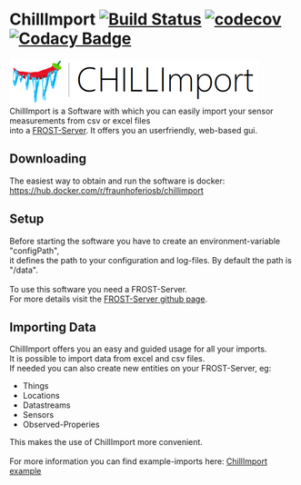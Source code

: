 # ChillImport [![Build Status](https://travis-ci.org/FraunhoferIOSB/ChillImport.svg?branch=master)](https://travis-ci.org/FraunhoferIOSB/ChillImport) [![codecov](https://codecov.io/gh/FraunhoferIOSB/ChillImport/branch/master/graph/badge.svg)](https://codecov.io/gh/FraunhoferIOSB/ChillImport) [![Codacy Badge](https://api.codacy.com/project/badge/Grade/6810ee95249341248d1e696a3b177101)](https://www.codacy.com/gh/FraunhoferIOSB/ChillImport?utm_source=github.com&amp;utm_medium=referral&amp;utm_content=FraunhoferIOSB/ChillImport&amp;utm_campaign=Badge_Grade)

<img src="https://github.com/FraunhoferIOSB/ChillImport/blob/master/src/main/resources/static/images/logo.png" width="439" height="80"></img>\
ChillImport is a Software with which you can easily import your sensor measurements from csv or excel files \
into a [FROST-Server](https://github.com/FraunhoferIOSB/FROST-Server).
It offers you an userfriendly, web-based gui. 

## Downloading
The easiest way to obtain and run the software is docker:\
<https://hub.docker.com/r/fraunhoferiosb/chillimport>

## Setup
Before starting the software you have to create an environment-variable "configPath", \
it defines the path to your configuration and log-files. By default the path is "/data". \
\
To use this software you need a FROST-Server.\
For more details visit the [FROST-Server github page](https://github.com/FraunhoferIOSB/FROST-Server).

## Importing Data
ChillImport offers you an easy and guided usage for all your imports. \
It is possible to import data from excel and csv files.\
If needed you can also create new entities on your FROST-Server, eg:
- Things
- Locations
- Datastreams
- Sensors
- Observed-Properies

This makes the use of ChillImport more convenient. \
\
For more information you can find example-imports here: [ChillImport example](https://github.com/FraunhoferIOSB/ChillImport/Example/ImportExample01.md)